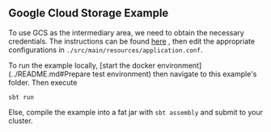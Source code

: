 ## Google Cloud Storage Example

To use GCS as the intermediary area, we need to obtain the necessary credentials. The instructions can be found [here](../../GCSUserManual.md)
, then edit the appropriate configurations in `./src/main/resources/application.conf`.

To run the example locally, [start the docker environment](../README.md#Prepare test environment) then navigate to this example's folder. Then execute
```
sbt run
```

Else, compile the example into a fat jar with `sbt assembly` and submit to your cluster.

